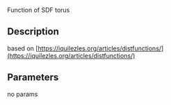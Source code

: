 Function of SDF torus


## Description


based on [https://iquilezles.org/articles/distfunctions/](https://iquilezles.org/articles/distfunctions/)

## Parameters
no params